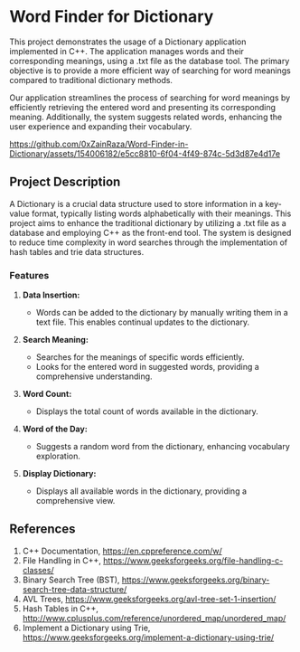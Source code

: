 # Word Finder for Dictionary

This project demonstrates the usage of a Dictionary application implemented in C++. The application manages words and their corresponding meanings, using a .txt file as the database tool. The primary objective is to provide a more efficient way of searching for word meanings compared to traditional dictionary methods.

Our application streamlines the process of searching for word meanings by efficiently retrieving the entered word and presenting its corresponding meaning. Additionally, the system suggests related words, enhancing the user experience and expanding their vocabulary.


https://github.com/0xZainRaza/Word-Finder-in-Dictionary/assets/154006182/e5cc8810-6f04-4f49-874c-5d3d87e4d17e


## Project Description
A Dictionary is a crucial data structure used to store information in a key-value format, typically listing words alphabetically with their meanings. This project aims to enhance the traditional dictionary by utilizing a .txt file as a database and employing C++ as the front-end tool. The system is designed to reduce time complexity in word searches through the implementation of hash tables and trie data structures.

### Features

1. **Data Insertion:**
   - Words can be added to the dictionary by manually writing them in a text file. This enables continual updates to the dictionary.

2. **Search Meaning:**
   - Searches for the meanings of specific words efficiently.
   - Looks for the entered word in suggested words, providing a comprehensive understanding.

3. **Word Count:**
   - Displays the total count of words available in the dictionary.

4. **Word of the Day:**
   - Suggests a random word from the dictionary, enhancing vocabulary exploration.

5. **Display Dictionary:**
   - Displays all available words in the dictionary, providing a comprehensive view.

## References
1. C++ Documentation, https://en.cppreference.com/w/
2. File Handling in C++, https://www.geeksforgeeks.org/file-handling-c-classes/
3. Binary Search Tree (BST), https://www.geeksforgeeks.org/binary-search-tree-data-structure/
4. AVL Trees, https://www.geeksforgeeks.org/avl-tree-set-1-insertion/
5. Hash Tables in C++, http://www.cplusplus.com/reference/unordered_map/unordered_map/
6. Implement a Dictionary using Trie, https://www.geeksforgeeks.org/implement-a-dictionary-using-trie/
